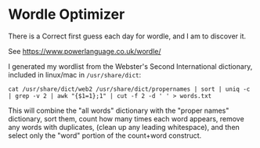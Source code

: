 Wordle Optimizer
===

There is a Correct first guess each day for wordle, and I am to discover it.

See https://www.powerlanguage.co.uk/wordle/

I generated my wordlist from the Webster's Second International dictionary, included in linux/mac in `/usr/share/dict`:

```
cat /usr/share/dict/web2 /usr/share/dict/propernames | sort | uniq -c | grep -v 2 | awk "{$1=1};1" | cut -f 2 -d ' ' > words.txt
```

This will combine the "all words" dictionary with the "proper names" dictionary, sort them, count how many times each word appears, remove any words with duplicates, (clean up any leading whitespace), and then select only the "word" portion of the count+word construct.
